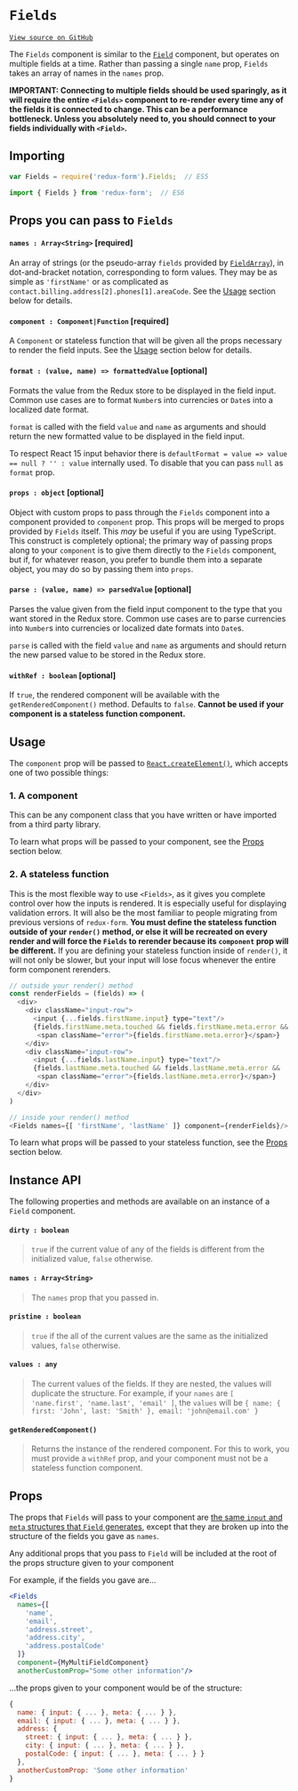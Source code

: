 # `Fields`

[`View source on GitHub`](https://github.com/erikras/redux-form/blob/master/src/Fields.js)

The `Fields` component is similar to the
[`Field`](https://redux-form.com/6.2.0/docs/api/Field.md/) component, but operates on multiple
fields at a time. Rather than passing a single `name` prop, `Fields` takes an array of names in 
the `names` prop.

**IMPORTANT: Connecting to multiple fields should be used sparingly, as it will require the 
entire `<Fields>` component to re-render every time any of the fields it is connected to change. 
This can be a performance bottleneck. Unless you absolutely need to, you should connect to your 
fields individually with `<Field>`.**

## Importing

```javascript
var Fields = require('redux-form').Fields;  // ES5
```
```javascript
import { Fields } from 'redux-form';  // ES6
```

## Props you can pass to `Fields`

#### `names : Array<String>` [required]

An array of strings (or the pseudo-array `fields` provided by
[`FieldArray`](https://redux-form.com/6.2.0/docs/api/FieldArray.md/)),
in dot-and-bracket notation, corresponding to form values. They may
be as simple as `'firstName'` or as complicated as
`contact.billing.address[2].phones[1].areaCode`. See the [Usage](#usage) section below for details.

#### `component : Component|Function` [required]

A `Component` or stateless function that will be given all the props necessary to render the 
field inputs. See the [Usage](#usage) section below for details.

#### `format : (value, name) => formattedValue` [optional]

Formats the value from the Redux store to be displayed in the field input. Common use cases are 
to format `Number`s into currencies or `Date`s into a localized date format.

`format` is called with the field `value` and `name` as arguments and should return the
new formatted value to be displayed in the field input.

To respect React 15 input behavior there is `defaultFormat = value => value == null ? '' : value` internally used. To disable that you can pass `null` as `format` prop.

#### `props : object` [optional]

Object with custom props to pass through the `Fields` component into a component provided
to `component` prop. This props will be merged to props provided by `Fields` itself. This _may_ be
useful if you are using TypeScript. This construct is completely optional; the primary way of 
passing props along to your `component` is to give them directly to the `Fields` component, but 
if, for whatever reason, you prefer to bundle them into a separate object, you may do so by 
passing them into `props`.

#### `parse : (value, name) => parsedValue` [optional]

Parses the value given from the field input component to the type that you want stored in the 
Redux store. Common use cases are to parse currencies into `Number`s into currencies or 
localized date formats into `Date`s.

`parse` is called with the field `value` and `name` as arguments and should return the new
parsed value to be stored in the Redux store.

#### `withRef : boolean` [optional]

If `true`, the rendered component will be available with the `getRenderedComponent()` method.
Defaults to `false`. **Cannot be used if your component is a stateless function component.**

## Usage

The `component` prop will be passed to
[`React.createElement()`](http://facebook.github.io/react/docs/top-level-api.html#react.createelement),
which accepts one of two possible things:

### 1. A component

This can be any component class that you have written or have imported from a third party library.

To learn what props will be passed to your component, see the [Props](#props) section below.

### 2. A stateless function

This is the most flexible way to use `<Fields>`, as it gives you complete control over how the
inputs is rendered. It is especially useful for displaying validation errors. It will also be the
most familiar to people migrating from previous versions of `redux-form`. **You must define the
stateless function outside of your `render()` method, or else it will be recreated on every
render and will force the `Fields` to rerender because its `component` prop will be different.**
If you are defining your stateless function inside of `render()`, it will not only be slower, but
your input will lose focus whenever the entire form component rerenders.

```js
// outside your render() method
const renderFields = (fields) => (
  <div>
    <div className="input-row">
      <input {...fields.firstName.input} type="text"/>
      {fields.firstName.meta.touched && fields.firstName.meta.error && 
       <span className="error">{fields.firstName.meta.error}</span>}
    </div>
    <div className="input-row">
      <input {...fields.lastName.input} type="text"/>
      {fields.lastName.meta.touched && fields.lastName.meta.error && 
       <span className="error">{fields.lastName.meta.error}</span>}
    </div>
  </div>
)

// inside your render() method
<Fields names={[ 'firstName', 'lastName' ]} component={renderFields}/>
```

To learn what props will be passed to your stateless function, see the [Props](#props) section
below.

## Instance API

The following properties and methods are available on an instance of a `Field` component.

#### `dirty : boolean`

> `true` if the current value of any of the fields is different from the initialized value, 
`false` otherwise.

#### `names : Array<String>`

> The `names` prop that you passed in.

#### `pristine : boolean`

> `true` if the all of the current values are the same as the initialized values, `false` otherwise.

#### `values : any`

> The current values of the fields. If they are nested, the values will duplicate the structure. 
For example, if your `names` are `[ 'name.first', 'name.last', 'email' ]`, the `values` will be
`{ name: { first: 'John', last: 'Smith' }, email: 'john@email.com' }`

#### `getRenderedComponent()`

> Returns the instance of the rendered component. For this to work, you must provide a
`withRef` prop, and your component must not be a stateless function component.

####

## Props

The props that `Fields` will pass to your component are [the same `input` and `meta` structures 
that `Field` generates](https://redux-form.com/6.4.0/docs/api/Field.md/#props), except that
they are broken up into the structure of the fields you gave as `names`. 

Any additional props that you pass to `Field` will be included at the root of the props structure
given to your component

For example, if the fields you gave are...
```jsx
<Fields 
  names={[ 
    'name',
    'email',
    'address.street', 
    'address.city', 
    'address.postalCode' 
  ]}
  component={MyMultiFieldComponent}
  anotherCustomProp="Some other information"/>
```
...the props given to your component would be of the structure:
```jsx
{
  name: { input: { ... }, meta: { ... } },
  email: { input: { ... }, meta: { ... } },
  address: {
    street: { input: { ... }, meta: { ... } },
    city: { input: { ... }, meta: { ... } },
    postalCode: { input: { ... }, meta: { ... } }
  },
  anotherCustomProp: 'Some other information'
}
```
